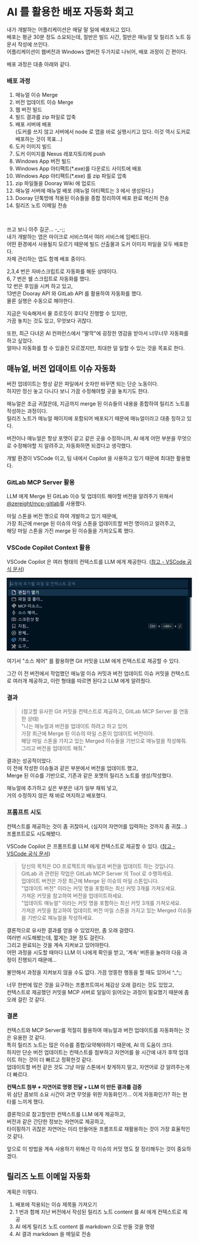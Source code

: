 ﻿# AI 를 활용한 배포 자동화 회고

내가 개발하는 어플리케이션은 매달 말 일에 배포되고 있다.  
배포는 평균 30분 정도 소요되는데, 절반은 빌드 시간, 절반은 매뉴얼 및 릴리즈 노트 등 문서 작성에 쓰인다.  
어플리케이션이 웹버전과 Windows 앱버전 두가지로 나뉘어, 배포 과정이 긴 편이다.

배포 과정은 대충 아래와 같다.

### 배포 과정

1. 매뉴얼 이슈 Merge
1. 버전 업데이트 이슈 Merge
1. 웹 버전 빌드
1. 빌드 결과를 zip 파일로 압축
1. 배포 서버에 배포  
   (도커를 쓰지 않고 서버에서 node 로 앱을 바로 실행시키고 있다. 이것 역시 도커로 배포하는 것이 목표...)
1. 도커 이미지 빌드
1. 도커 이미지를 Nexus 레포지토리에 push
1. Windows App 버전 빌드
1. Windows App 아티팩트(\*.exe)를 다운로드 사이트에 배포
1. Windows App 아티팩트(\*.exe) 를 zip 파일로 압축
1. zip 파일들을 Dooray Wiki 에 업로드
1. 매뉴얼 서버에 매뉴얼 배포 (매뉴얼 아티팩트는 3 에서 생성된다.)
1. Dooray 단톡방에 적용된 이슈들을 종합 정리하여 배포 완료 메신저 전송
1. 릴리즈 노트 이메일 전송

<br/>

쓰고 보니 아주 길군... -\_-;;  
내가 개발하는 앱은 마이크로 서비스여서 여러 서비스에 임베드된다.  
어떤 환경에서 사용될지 모르기 때문에 빌드 산출물과 도커 이미지 파일을 모두 배포한다.  
자체 관리하는 앱도 함께 배포 중이다.

2,3,4 번은 자바스크립트로 자동화를 해둔 상태이다.  
6, 7 번은 쉘 스크립트로 자동화를 했다.  
12 번은 후임을 시켜 하고 있고,  
13번은 Dooray API 와 GitLab API 를 활용하여 자동화를 했다.  
물론 실행은 수동으로 해야한다.

지금은 익숙해져서 물 흐르듯이 후다닥 진행할 수 있지만,  
가끔 놓치는 것도 있고, 무엇보다 귀찮다.

또한, 최근 다녀온 AI 컨퍼런스에서 "딸깍"에 굉장한 영감을 받아서 너무너무 자동화를 하고 싶었다.  
얼마나 자동화를 할 수 있을진 모르겠지만, 최대한 덜 일할 수 있는 것을 목표로 한다.

## 매뉴얼, 버전 업데이트 이슈 자동화

버전 업데이트는 항상 같은 파일에서 숫자만 바꾸면 되는 단순 노동이다.  
하지만 정신 놓고 다니다 보니 가끔 수정해야할 곳을 놓치기도 한다.

매뉴얼은 조금 귀찮은데, 지금까지 merge 된 이슈들의 내용을 종합하여 릴리즈 노트를 작성하는 과정이다.  
릴리즈 노트가 매뉴얼 페이지에 포함되어 배포되기 때문에 매뉴얼이라고 대충 칭하고 있다.

버전이나 매뉴얼은 항상 포맷이 같고 같은 곳을 수정하니까, AI 에게 어떤 부분을 무엇으로 수정해야할 지 알려주고, 자동화하면 되겠다고 생각했다.

개발 환경이 VSCode 이고, 팀 내에서 Copilot 을 사용하고 있기 때문에 최대한 활용했다.

### GitLab MCP Server 활용

LLM 에게 Merge 된 GitLab 이슈 및 업데이트 해야할 버전을 알려주기 위해서 [@zereight/mcp-gitlab](https://github.com/zereight/gitlab-mcp)를 사용했다.

마일 스톤을 버전 명으로 하여 개발하고 있기 때문에,  
가장 최근에 merge 된 이슈의 마일 스톤을 업데이트할 버전 명이라고 알려주고,  
해당 마일 스톤을 가진 merge 된 이슈들을 가져오도록 했다.

### VSCode Copilot Context 활용

VSCode Copilot 은 여러 형태의 컨텍스트를 LLM 에게 제공한다. ([참고 - VSCode 공식 문서](https://code.visualstudio.com/docs/copilot/chat/copilot-chat-context#_implicit-context))

![](../images/deploy1.png)

여기서 "소스 제어" 를 활용하면 Git 커밋을 LLM 에게 컨텍스트로 제공할 수 있다.

그간 이 전 버전에서 작업했던 매뉴얼 이슈 커밋과 버전 업데이트 이슈 커밋을 컨텍스트로 여러개 제공하고,
이런 형태를 따르면 된다고 LLM 에게 알려줬다.

### 결과

> (참고할 유사한 Git 커밋을 컨텍스트로 제공하고, GitLab MCP Server 를 연동한 상태)  
> "나는 매뉴얼과 버전을 업데이트 하려고 하고 있어.  
> 가장 최근에 Merge 된 이슈의 마일 스톤이 업데이트 버전이야.  
> 해당 마일 스톤을 가지고 있는 Merged 이슈들을 기반으로 매뉴얼을 작성해줘.  
> 그리고 버전을 업데이트 해줘."

결과는 성공적이었다.  
이 전에 작성한 이슈들과 같은 부분에서 버전을 업데이트 했고,  
Merge 된 이슈를 기반으로, 기존과 같은 포맷의 릴리즈 노트를 생성/작성했다.

매뉴얼에 추가하고 싶은 부분은 내가 일부 채워 넣고,  
거의 수정하지 않은 채 바로 머지하고 배포했다.

### 프롬프트 시도

컨텍스트를 제공하는 것이 좀 귀찮아서, (심지어 자연어를 입력하는 것까지 좀 귀찮...)  
프롬프트로도 시도해봤다.

VSCode Copilot 은 프롬프트를 LLM 에게 컨텍스트로 제공할 수 있다. ([참고 - VSCode 공식 문서](https://code.visualstudio.com/docs/copilot/customization/prompt-files))

> 당신의 목적은 OO 프로젝트의 매뉴얼과 버전을 업데이트 하는 것입니다.  
> GitLab 과 관련된 작업은 GitLab MCP Server 의 Tool 로 수행하세요.  
> 업데이트 버전은 가장 최근에 Merge 된 이슈의 마일 스톤입니다.  
> "업데이트 버전" 이라는 커밋 명을 포함하는 최신 커밋 3개를 가져오세요.  
> 가져온 커밋을 참고하여 버전을 업데이트하세요.  
> "업데이트 매뉴얼" 이라는 커밋 명을 포함하는 최신 커밋 3개를 가져오세요.  
> 가져온 커밋을 참고하여 업데이트 버전 마일 스톤을 가지고 있는 Merged 이슈들을 기반으로 매뉴얼을 작성하세요.

결론적으로 유사한 결과를 얻을 수 있었지만, 좀 오래 걸렸다.  
여러번 시도해봤는데, 짧게는 3분 정도 걸린다.  
그리고 완료되는 것을 계속 지켜보고 있어야한다.  
어떤 과정을 시도할 때마다 LLM 이 나에게 확인을 받고, '계속' 버튼을 눌러야 다음 과정이 진행되기 때문에...

불안해서 과정을 지켜보지 않을 수도 없다.
가끔 엉뚱한 행동을 할 때도 있어서 ^\_^;;

너무 한번에 많은 것을 요구하는 프롬프트여서 체감상 오래 걸리는 것도 있었고,  
컨텍스트로 제공했던 커밋을 MCP 서버로 일일이 읽어오는 과정이 필요했기 때문에 좀 오래 걸린 것 같다.

### 결론

컨텍스트와 MCP Server를 적절히 활용하여 매뉴얼과 버전 업데이트를 자동화하는 것은 유용한 것 같다.  
특히 릴리즈 노트는 많은 이슈를 종합/요약해야하기 때문에, AI 의 도움이 크다.  
하지만 단순 버전 업데이트는 컨텍스트를 첨부하고 자연어를 쓸 시간에 내가 후딱 업데이트 하는 것이 더 빠르고 정확한것 같다.  
업데이트할 버전 같은 것도 그냥 마일 스톤에서 찾게하지 말고, 자연어로 걍 알려주는게 더 빠르다.

<b>컨텍스트 첨부 + 자연어로 명령 전달 + LLM 이 만든 결과를 검증</b>  
위 삼단 콤보의 소요 시간이 과연 무엇을 위한 자동화인가... 이게 자동화인가? 하는 현타를 느끼게 했다.

결론적으로 참고할만한 컨텍스트를 LLM 에게 제공하고,  
버전과 같은 간단한 정보는 자연어로 제공하고,  
타이핑하기 귀찮은 자연어는 미리 만들어둔 프롬프트로 재활용하는 것이 가장 효율적인 것 같다.

앞으로 이 방법을 계속 사용하기 위해선 각 이슈의 커밋 명도 잘 정리해두는 것이 중요하겠다.

## 릴리즈 노트 이메일 자동화

계획은 이렇다.

1. 배포에 적용되는 이슈 제목들 가져오기
1. 1 번과 함께 지난 버전에서 작성된 릴리즈 노트 content 를 AI 에게 컨텍스트로 제공
1. AI 에게 릴리즈 노트 content 를 markdown 으로 만들 것을 명령
1. AI 결과 markdown 을 메일로 전송
